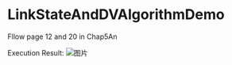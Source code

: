 # LinkStateAndDVAlgorithmDemo 

Fllow page 12 and 20 in Chap5An 

Execution Result: 
![图片](https://user-images.githubusercontent.com/47754424/202491393-b485ba8e-b64e-48bf-9472-649b00666b6f.png)
